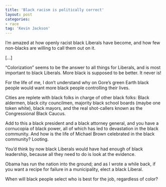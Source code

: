 ```yaml
---
title: 'Black racism is politically correct'
layout: post
categories:
- race
tag: 'Kevin Jackson'
---
```


I’m amazed at how openly racist black Liberals have become, and how few non-blacks are willing to call them out on it.  
  
\[...\]

“Colorization” seems to be the answer to all things for Liberals, and is most important to black Liberals. More black is supposed to be better. It never is!

For the life of me, I don’t understand why on Gore’s green Earth black people would want more black people controlling their lives.

Cities are replete with black folks in charge of other black folks: Black aldermen, black city councilmen, majority black school boards (maybe one token white), black mayors, and the real shot-callers known as the Congressional Black Caucus.

Add to this a black president and a black attorney general, and you have a cornucopia of black power, all of which has led to devastation in the black community. And how is the life of Michael Brown celebrated in the black community? Looting.

You’d think by now black Liberals would have had enough of black leadership, because all they need to do is look at the evidence.

Obama has run the nation into the ground; and as I wrote a while back, if you want a recipe for failure in a municipality, elect a black Liberal.

When will black people select who is best for the job, regardless of color?